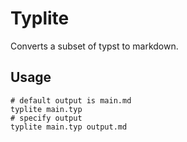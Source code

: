 # Typlite

Converts a subset of typst to markdown.

## Usage

```shell
# default output is main.md
typlite main.typ
# specify output
typlite main.typ output.md
```
